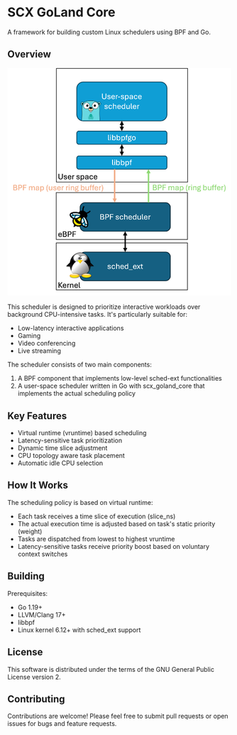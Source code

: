 # SCX GoLand Core

A framework for building custom Linux schedulers using BPF and Go.

## Overview

![](./assets/design.png)

This scheduler is designed to prioritize interactive workloads over background CPU-intensive tasks. It's particularly suitable for:

- Low-latency interactive applications
- Gaming
- Video conferencing
- Live streaming

The scheduler consists of two main components:
1. A BPF component that implements low-level sched-ext functionalities
2. A user-space scheduler written in Go with scx_goland_core that implements the actual scheduling policy

## Key Features

- Virtual runtime (vruntime) based scheduling
- Latency-sensitive task prioritization
- Dynamic time slice adjustment
- CPU topology aware task placement
- Automatic idle CPU selection

## How It Works

The scheduling policy is based on virtual runtime:
- Each task receives a time slice of execution (slice_ns)
- The actual execution time is adjusted based on task's static priority (weight)
- Tasks are dispatched from lowest to highest vruntime
- Latency-sensitive tasks receive priority boost based on voluntary context switches

## Building

Prerequisites:
- Go 1.19+
- LLVM/Clang 17+
- libbpf
- Linux kernel 6.12+ with sched_ext support

## License

This software is distributed under the terms of the GNU General Public License version 2.

## Contributing

Contributions are welcome! Please feel free to submit pull requests or open issues for bugs and feature requests.